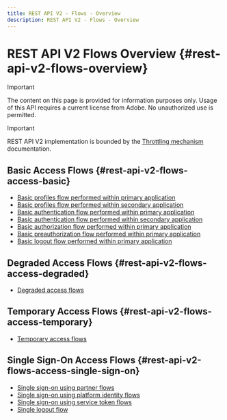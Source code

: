 ```yaml
---
title: REST API V2 - Flows - Overview
description: REST API V2 - Flows - Overview
---
```


# REST API V2 Flows Overview {#rest-api-v2-flows-overview}

>[!IMPORTANT]
>
> The content on this page is provided for information purposes only. Usage of this API requires a current license from Adobe. No unauthorized use is permitted.

>[!IMPORTANT]
>
> REST API V2 implementation is bounded by the [Throttling mechanism](/help/authentication/throttling-mechanism.md) documentation.

## Basic Access Flows {#rest-api-v2-flows-access-basic}

* [Basic profiles flow performed within primary application](./basic-access-flows/rest-api-v2-basic-profiles-primary-application-flow.md)
* [Basic profiles flow performed within secondary application](./basic-access-flows/rest-api-v2-basic-profiles-secondary-application-flow.md)
* [Basic authentication flow performed within primary application](./basic-access-flows/rest-api-v2-basic-authentication-primary-application-flow.md)
* [Basic authentication flow performed within secondary application](./basic-access-flows/rest-api-v2-basic-authentication-secondary-application-flow.md)
* [Basic authorization flow performed within primary application](./basic-access-flows/rest-api-v2-basic-authorization-primary-application-flow.md)
* [Basic preauthorization flow performed within primary application](./basic-access-flows/rest-api-v2-basic-preauthorization-primary-application-flow.md)
* [Basic logout flow performed within primary application](./basic-access-flows/rest-api-v2-basic-logout-primary-application-flow.md)

## Degraded Access Flows {#rest-api-v2-flows-access-degraded}

* [Degraded access flows](./degraded-access-flows/rest-api-v2-access-degraded-flows.md)

## Temporary Access Flows {#rest-api-v2-flows-access-temporary}

* [Temporary access flows](./temporary-access-flows/rest-api-v2-access-temporary-flows.md)

## Single Sign-On Access Flows {#rest-api-v2-flows-access-single-sign-on}

* [Single sign-on using partner flows](./single-sign-on-access-flows/rest-api-v2-single-sign-on-partner-flows.md)
* [Single sign-on using platform identity flows](./single-sign-on-access-flows/rest-api-v2-single-sign-on-platform-identity-flows.md)
* [Single sign-on using service token flows](./single-sign-on-access-flows/rest-api-v2-single-sign-on-service-token-flows.md)
* [Single logout flow](./single-sign-on-access-flows/rest-api-v2-single-sign-on-logout-flow.md)
